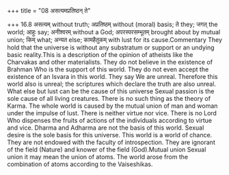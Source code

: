 +++
title = "08 असत्यमप्रतिष्ठन् ते"

+++
16.8 असत्यम् without truth; अप्रतिष्ठम् without (moral) basis; ते they;
जगत् the world; आहुः say; अनीश्वरम् without a God; अपरस्परसम्भूतम्
brought about by mutual union; किम् what; अन्यत else; कामहैतुकम् with
lust for its cause.Commentary They hold that the universe is without any
substratum or support or an undying basic reality.This is a description
of the opinion of atheists like the Charvakas and other materialists.
They do not believe in the existence of Brahman Who is the support of
this world. They do not even accept the existence of an Isvara in this
world. They say We are unreal. Therefore this world also is unreal; the
scriptures which declare the truth are also unreal. What else but lust
can be the cause of this universe Sexual passion is the sole cause of
all living creatures. There is no such thing as the theory of Karma. The
whole world is caused by the mutual union of man and woman under the
impulse of lust. There is neither virtue nor vice. There is no Lord Who
dispenses the fruits of actions of the individuals according to virtue
and vice. Dharma and Adharma are not the basis of this world. Sexual
desire is the sole basis for this universe. This world is a world of
chance. They are not endowed with the faculty of introspection. They are
ignorant of the field (Nature) and knower of the field (God).Mutual
union Sexual union it may mean the union of atoms. The world arose from
the combination of atoms according to the Vaiseshikas.
